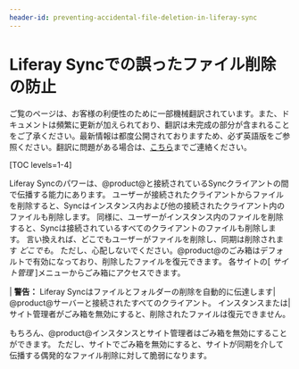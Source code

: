 ```yaml
---
header-id: preventing-accidental-file-deletion-in-liferay-sync
---
```


# Liferay Syncでの誤ったファイル削除の防止

<p class="alert alert-info"><span class="wysiwyg-color-blue120">ご覧のページは、お客様の利便性のために一部機械翻訳されています。また、ドキュメントは頻繁に更新が加えられており、翻訳は未完成の部分が含まれることをご了承ください。最新情報は都度公開されておりますため、必ず英語版をご参照ください。翻訳に問題がある場合は、<a href="mailto:support-content-jp@liferay.com">こちら</a>までご連絡ください。</span></p>

[TOC levels=1-4]

Liferay Syncのパワーは、@product@と接続されているSyncクライアントの間で伝播する能力にあります。 ユーザーが接続されたクライアントからファイルを削除すると、Syncはインスタンス内および他の接続されたクライアント内のファイルも削除します。 同様に、ユーザーがインスタンス内のファイルを削除すると、Syncは接続されているすべてのクライアントのファイルも削除します。 言い換えれば、どこでもユーザーがファイルを削除し、同期は削除されます *どこでも*。 ただし、心配しないでください。@product@のごみ箱はデフォルトで有効になっており、削除したファイルを復元できます。 各サイトの[ *サイト管理* ]メニューからごみ箱にアクセスできます。

| **警告：** Liferay Syncはファイルとフォルダーの削除を自動的に伝達します| @product@サーバーと接続されたすべてのクライアント。 インスタンスまたは|サイト管理者がごみ箱を無効にすると、削除されたファイルは復元できません。

もちろん、@product@インスタンスとサイト管理者はごみ箱を無効にすることができます。 ただし、サイトでごみ箱を無効にすると、サイトが同期を介して伝播する偶発的なファイル削除に対して脆弱になります。
